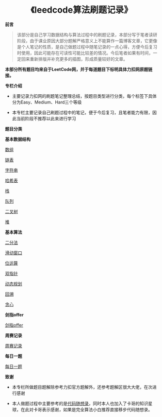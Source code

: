 <p id="leedcode题解"></p>

<h1 align="center">
    《leedcode算法刷题记录》
</h1>

**前言**

> 该部分是自己学习数据结构与算法过程中的刷题记录，本部分写于笔者读研阶段，由于课业原因大部分题解严格意义上不能算作一篇博客文章，它更像是个人笔记的性质，是自己做题过程中随笔记录的一点心得，方便今后复习时使用，因此可能存在可读性可能比较差的情况。今后笔者如果有时间，一定回来重新排版并补充更多的插图，形成质量较好的文章。  


**本部分所有题目均来自于LeetCode网，并于每道题目下标明具体力扣网原题链接。**


**专栏介绍**

-  主要记录力扣网的刷题笔记整理总结，按题目类型进行分类，每个标签下具体分为Easy、Medium、Hard三个等级

-  本专栏主要记录自己刷题过程中的笔记，便于今后复习，且笔者能力有限，因此当前阶段不推荐以此来进行学习  


**题目分类**  

**基本数据结构**

<font style="font-weight:normal; color:#4169E1;text-decoration:underline;" target="_blank">[数组](doc/leedcode题解/数组/README.md)</font>

<font style="font-weight:normal; color:#4169E1;text-decoration:underline;" target="_blank">[链表](doc/leedcode题解/链表/README.md)</font>

<font style="font-weight:normal; color:#4169E1;text-decoration:underline;" target="_blank">[字符串](doc/leedcode题解/字符串/README.md)</font>

<font style="font-weight:normal; color:#4169E1;text-decoration:underline;" target="_blank">[哈希表](doc/leedcode题解/哈希表/README.md)</font>

<font style="font-weight:normal; color:#4169E1;text-decoration:underline;" target="_blank">[栈](doc/leedcode题解/栈/README.md)</font>

<font style="font-weight:normal; color:#4169E1;text-decoration:underline;" target="_blank">[队列](doc/leedcode题解/队列/README.md)</font>  

<font style="font-weight:normal; color:#4169E1;text-decoration:underline;" target="_blank">[二叉树](doc/leedcode题解/二叉树/README.md)</font>

<font style="font-weight:normal; color:#4169E1;text-decoration:underline;" target="_blank">[堆](doc/leedcode题解/堆/README.md)</font>

**基本算法**  

<font style="font-weight:normal; color:#4169E1;text-decoration:underline;" target="_blank">[二分法](doc/leedcode题解/二分法/README.md)</font>

<font style="font-weight:normal; color:#4169E1;text-decoration:underline;" target="_blank">[滑动窗口](doc/leedcode题解/滑动窗口/README.md)</font>

<font style="font-weight:normal; color:#4169E1;text-decoration:underline;" target="_blank">[位运算](doc/leedcode题解/位运算/README.md)</font>

<font style="font-weight:normal; color:#4169E1;text-decoration:underline;" target="_blank">[双指针](doc/leedcode题解/双指针/README.md)</font>

<font style="font-weight:normal; color:#4169E1;text-decoration:underline;" target="_blank">[动态规划](doc/leedcode题解/排序算法/README.md)</font>

<font style="font-weight:normal; color:#4169E1;text-decoration:underline;" target="_blank">[回溯](doc/leedcode题解/回溯/README.md)</font>

<font style="font-weight:normal; color:#4169E1;text-decoration:underline;" target="_blank">[贪心](doc/leedcode题解/贪心/README.md)</font>  


**剑指offer**  

<font style="font-weight:normal; color:#4169E1;text-decoration:underline;" target="_blank">[剑指offer](doc/leedcode题解/剑指offer/README.md)</font>


**周赛记录**  

<font style="font-weight:normal; color:#4169E1;text-decoration:underline;" target="_blank">[周赛记录](doc/leedcode题解/周赛记录/README.md)</font>


**每日一题**  

<font style="font-weight:normal; color:#4169E1;text-decoration:underline;" target="_blank">[每日一题](doc/leedcode题解/每日一题/README.md)</font>



**致谢**

-  本专栏所做题目题解除参考力扣官方题解外，还参考题解区很大大佬，在次进行感谢  

-  本人做题过程中主要参考的是[代码随想录](https://programmercarl.com/)，同时本人也加入了卡哥的知识星球，在此对卡哥表示感谢，如果是完全算法小白推荐直接移步代码随想录。
